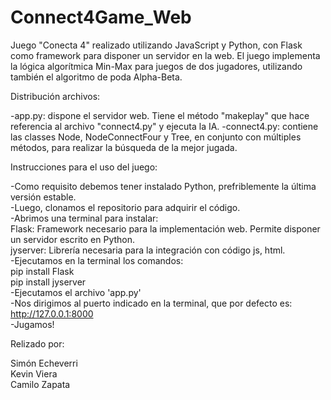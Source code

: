 # Connect4Game_Web

Juego "Conecta 4" realizado utilizando JavaScript y Python, con Flask como framework para disponer un servidor en la web.
El juego implementa la lógica algorítmica Min-Max para juegos de dos jugadores, utilizando también el algoritmo de poda Alpha-Beta.

Distribución archivos:

-app.py: dispone el servidor web. Tiene el método "makeplay" que hace referencia al archivo "connect4.py" y ejecuta la IA.
-connect4.py: contiene las classes Node, NodeConnectFour y Tree, en conjunto con múltiples métodos, para realizar la búsqueda de la mejor jugada.


Instrucciones para el uso del juego:

-Como requisito debemos tener instalado Python, prefriblemente la última versión estable.\
-Luego, clonamos el repositorio para adquirir el código.\
-Abrimos una terminal para instalar:\
     Flask: Framework necesario para la implementación web. Permite disponer un servidor escrito en Python.\
     jyserver: Librería necesaria para la integración con código js, html.\
-Ejecutamos en la terminal los comandos: \
     pip install Flask\
     pip install jyserver\
-Ejecutamos el archivo 'app.py' \
-Nos dirigimos al puerto indicado en la terminal, que por defecto es: http://127.0.0.1:8000 \
-Jugamos!


Relizado por:

Simón Echeverri\
Kevin Viera\
Camilo Zapata

